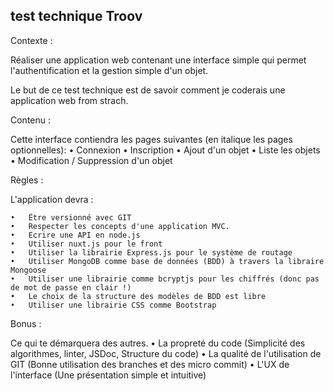 ## test technique Troov

Contexte :

Réaliser une application web contenant une interface simple qui permet l'authentification et la gestion simple d'un objet.

Le but de ce test technique est de savoir comment je coderais une application web from strach.

Contenu :

Cette interface contiendra les pages suivantes (en italique les pages optionnelles):
	•	Connexion
	•	Inscription	
	•	Ajout d'un objet
	•	Liste les objets
	•	Modification / Suppression d'un objet

Règles :

L'application devra :
	
	•	Être versionné avec GIT
	•	Respecter les concepts d'une application MVC.
	•	Ecrire une API en node.js
	•	Utiliser nuxt.js pour le front
	•	Utiliser la librairie Express.js pour le système de routage
	•	Utiliser MongoDB comme base de données (BDD) à travers la libraire Mongoose
	•	Utiliser une librairie comme bcryptjs pour les chiffrés (donc pas de mot de passe en clair !)
	•	Le choix de la structure des modèles de BDD est libre 
	•	Utiliser une librairie CSS comme Bootstrap

Bonus :

Ce qui te démarquera des autres.
	•	La propreté du code (Simplicité des algorithmes, linter, JSDoc, Structure du code)
	•	La qualité de l'utilisation de GIT (Bonne utilisation des branches et des micro commit)
	•	L'UX de l'interface (Une présentation simple et intuitive)

